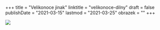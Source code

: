 +++
title = "Velikonoce jinak"
linktitle = "velikonoce-dilny"
draft = false
publishDate = "2021-03-15"
lastmod = "2021-03-25"
obrazek = ""
+++

![](assets/2-obrazky/ilustrace/velikonoce_top(1).jpg)
